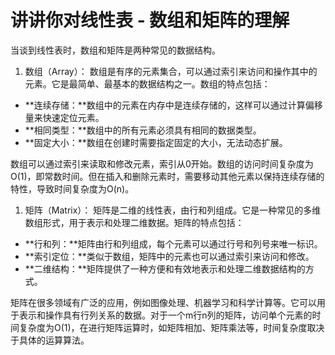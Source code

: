 # 讲讲你对线性表 - 数组和矩阵的理解

当谈到线性表时，数组和矩阵是两种常见的数据结构。

1. 数组（Array）： 数组是有序的元素集合，可以通过索引来访问和操作其中的元素。它是最简单、最基本的数据结构之一。数组的特点包括：
+ **连续存储：**数组中的元素在内存中是连续存储的，这样可以通过计算偏移量来快速定位元素。
+ **相同类型：**数组中的所有元素必须具有相同的数据类型。
+ **固定大小：**数组在创建时需要指定固定的大小，无法动态扩展。

数组可以通过索引来读取和修改元素，索引从0开始。数组的访问时间复杂度为O(1)，即常数时间。但在插入和删除元素时，需要移动其他元素以保持连续存储的特性，导致时间复杂度为O(n)。

1. 矩阵（Matrix）： 矩阵是二维的线性表，由行和列组成。它是一种常见的多维数组形式，用于表示和处理二维数据。矩阵的特点包括：
+ **行和列：**矩阵由行和列组成，每个元素可以通过行号和列号来唯一标识。
+ **索引定位：**类似于数组，矩阵中的元素也可以通过索引来访问和修改。
+ **二维结构：**矩阵提供了一种方便和有效地表示和处理二维数据结构的方式。

矩阵在很多领域有广泛的应用，例如图像处理、机器学习和科学计算等。它可以用于表示和操作具有行列关系的数据。对于一个m行n列的矩阵，访问单个元素的时间复杂度为O(1)，在进行矩阵运算时，如矩阵相加、矩阵乘法等，时间复杂度取决于具体的运算算法。


